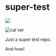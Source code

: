 super-test
==========

<a title="Calendar Versioning" target="_blank" href="https://calver.org/#scheme"><img src="https://img.shields.io/badge/calver-0Y.0M.MINOR-1FAFC8.svg?style=flat" /></a>

![cal ver](https://img.shields.io/badge/calver-0Y.0M.MINOR-1FAFC8.svg?style=flat)

Just a super test repo.

And how!
